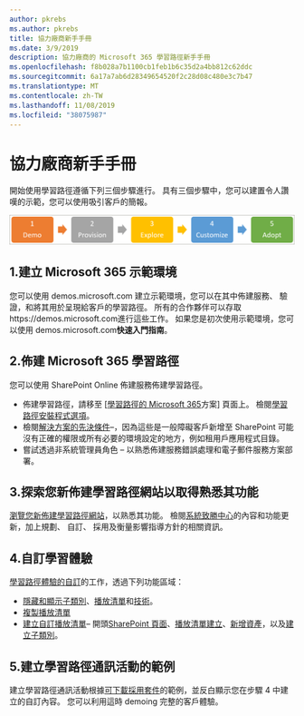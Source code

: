```yaml
---
author: pkrebs
ms.author: pkrebs
title: 協力廠商新手手冊
ms.date: 3/9/2019
description: 協力廠商的 Microsoft 365 學習路徑新手手冊
ms.openlocfilehash: f8b028a7b1100cb1feb1b6c35d2a4bb812c62ddc
ms.sourcegitcommit: 6a17a7ab6d28349654520f2c28d08c480e3c7b47
ms.translationtype: MT
ms.contentlocale: zh-TW
ms.lasthandoff: 11/08/2019
ms.locfileid: "38075987"
---
```

# <a name="partner-onboarding-guide"></a>協力廠商新手手冊
開始使用學習路徑遵循下列三個步驟進行。 具有三個步驟中，您可以建置令人讚嘆的示範，您可以使用吸引客戶的簡報。 

![cg 位合作夥伴-getfam.png](media/cg-partner-getfam.png)

## <a name="1-create-a-microsoft-365-demonstration-environment"></a>1.建立 Microsoft 365 示範環境
您可以使用 demos.microsoft.com 建立示範環境，您可以在其中佈建服務、 驗證，和將其用於呈現給客戶的學習路徑。 所有的合作夥伴可以存取https://demos.microsoft.com進行這些工作。 如果您是初次使用示範環境，您可以使用 demos.microsoft.com**快速入門指南**。

## <a name="2-provision-microsoft-365-learning-pathways"></a>2.佈建 Microsoft 365 學習路徑
您可以使用 SharePoint Online 佈建服務佈建學習路徑。
- 佈建學習路徑，請移至 [[學習路徑的 Microsoft 365](https://provisioning.sharepointpnp.com/details/3df8bd55-b872-4c9d-88e3-6b2f05344239)方案] 頁面上。 檢閱[學習路徑安裝程式選項](https://docs.microsoft.com/en-us/office365/customlearning/custom_setupoptions)。 
- 檢閱[解決方案的先決條件](https://docs.microsoft.com/en-us/office365/customlearning/custom_provision)–，因為這些是一般障礙客戶新增至 SharePoint 可能沒有正確的權限或所有必要的環境設定的地方，例如租用戶應用程式目錄。
- 嘗試透過非系統管理員角色 – 以熟悉佈建服務錯誤處理和電子郵件服務方案部署。

## <a name="3-explore-your-newly-provisioned-learning-pathways-site-to-get-familiar-with-its-capabilities"></a>3.探索您新佈建學習路徑網站以取得熟悉其功能
[瀏覽您新佈建學習路徑網站](https://docs.microsoft.com/en-us/office365/customlearning/custom_exploresite)，以熟悉其功能。 檢閱[系統致勝中心](https://docs.microsoft.com/en-us/office365/customlearning/custom_successcenter)的內容和功能更新，加上規劃、 自訂、 採用及衡量影響指導方針的相關資訊。

## <a name="4-customize-the-learning-experience"></a>4.自訂學習體驗
[學習路徑體驗的自訂](https://docs.microsoft.com/en-us/office365/customlearning/custom_overview)的工作，透過下列功能區域：
- [隱藏和顯示子類別](https://docs.microsoft.com/en-us/office365/customlearning/custom_hideshowsub)、[播放清單](https://docs.microsoft.com/en-us/office365/customlearning/custom_hideshowplaylists)和[技術](https://docs.microsoft.com/en-us/office365/customlearning/custom_hideshowtech)。
- [複製播放清單](https://docs.microsoft.com/en-us/office365/customlearning/custom_copyplaylist)
- [建立自訂播放清單](https://docs.microsoft.com/en-us/office365/customlearning/custom_createnewplaylist)– 開頭[SharePoint 頁面](https://docs.microsoft.com/en-us/office365/customlearning/custom_createnewpage)、[播放清單建立](https://docs.microsoft.com/en-us/office365/customlearning/custom_createnewplaylist)、[新增資產](https://docs.microsoft.com/en-us/office365/customlearning/custom_addassets)，以及[建立子類別](https://docs.microsoft.com/en-us/office365/customlearning/custom_createnewcat)。

## <a name="5-create-a-sample-learning-pathways-communication-campaign"></a>5.建立學習路徑通訊活動的範例
建立學習路徑通訊活動根據[可下載採用套件](https://teamworktools.azurewebsites.net/m365lp/m365lpadoptionkit.zip)的範例，並反白顯示您在步驟 4 中建立的自訂內容。 您可以利用這時 demoing 完整的客戶體驗。 


